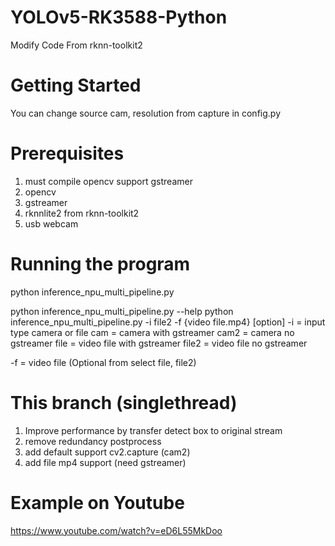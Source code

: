 # YOLOv5-RK3588-Python
Modify Code From rknn-toolkit2

# Getting Started
You can change source cam, resolution from capture in config.py

# Prerequisites
1. must compile opencv support gstreamer
2. opencv
3. gstreamer
4. rknnlite2 from rknn-toolkit2
5. usb webcam

# Running the program
python inference_npu_multi_pipeline.py


python inference_npu_multi_pipeline.py --help
python inference_npu_multi_pipeline.py -i file2 -f {video file.mp4}
[option]
-i = input type camera or file
    cam = camera with gstreamer
    cam2 = camera no gstreamer
    file = video file with gstreamer
    file2 = video file no gstreamer

-f = video file (Optional from select file, file2)

# This branch (singlethread)
1. Improve performance by transfer detect box to original stream
2. remove redundancy postprocess
3. add default support cv2.capture (cam2)
4. add file mp4 support (need gstreamer)

# Example on Youtube
https://www.youtube.com/watch?v=eD6L55MkDoo
